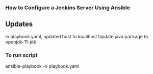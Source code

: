 ### How to Configure a Jenkins Server Using Ansible

## Updates
In playbook.yaml, updated host to localhost
Update java package to openjdk-11-jdk

### To run script
 ansible-playbook -v playbook.yaml